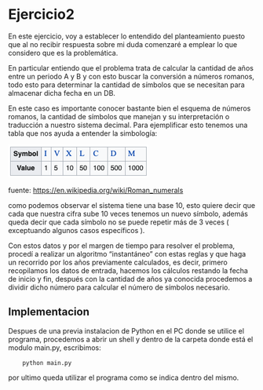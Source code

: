 # Ejercicio2

En este ejercicio, voy a establecer lo entendido del planteamiento puesto que al no recibir respuesta sobre mi duda comenzaré a emplear lo que considero que es la problemática.

En particular entiendo que el problema trata de calcular la cantidad de años entre un periodo A y B y con esto buscar la conversión a números romanos, todo esto para determinar la cantidad de símbolos que se necesitan para almacenar dicha fecha en un DB.

En este caso es importante conocer bastante bien el esquema de números romanos, la cantidad de símbolos que manejan y su interpretación o traducción a nuestro sistema decimal. Para ejemplificar esto tenemos una tabla que nos ayuda a entender la simbología:

![roman.png](img/roman.png)

fuente: https://en.wikipedia.org/wiki/Roman_numerals

como podemos observar el sistema tiene una base 10, esto quiere decir que cada que nuestra cifra sube 10 veces tenemos un nuevo símbolo, además queda decir que cada símbolo no se puede repetir más de 3 veces ( exceptuando algunos casos específicos ).

Con estos datos y por el margen de tiempo para resolver el problema, procedí a realizar un algoritmo “instantáneo” con estas reglas y que haga un recorrido por los años previamente calculados, es decir, primero recopilamos los datos de entrada, hacemos los cálculos restando la fecha de inicio y fin, después con la cantidad de años ya conocida procedemos a dividir dicho número para calcular el número de símbolos necesario.

## Implementacion
Despues de una previa instalacion de Python en el PC donde se utilice el programa, procedemos a abrir un shell y dentro de la carpeta donde está el modulo main.py, escribimos:

```
    python main.py
```

por ultimo queda utilizar el programa como se indica dentro del mismo.